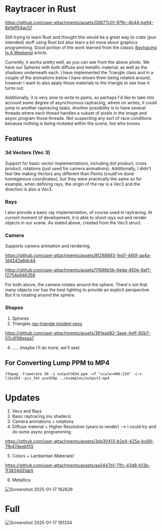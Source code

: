 # Raytracer in Rust


https://github.com/user-attachments/assets/00677c01-979c-4b44-be94-6e1eff54ac57


Still trying to learn Rust and thought this would be a great way to crate (pun intended) stuff using
Rust but also learn a bit more about graphics programming. Good portion of the work learned from 
the classic [Raytracing In A Weekend](https://raytracing.github.io/books/RayTracingInOneWeekend.html) article.

Currently, it works pretty well, as you can see from the above photo. We have our Spheres with both diffuse and
metallic material, as well as the shadows underneath each. I have implemented the Triangle class and in a couple
of the animations below I have shown them being rotated around, however I want to also apply those materials
to the triangle to see how it turns out. 

Additionally, it is very slow to write to ppms, so perhaps I'd like to take into account some degree of 
asynchronous raytracing, where on writes, it could jump to another raytracing tasks. Another possibility
is to have several threads where each thread handles a subset of pixels in the image and async program those 
threads. Not suspecting any sort of race conditions because nothing is being mutated within the scene, but
who knows.

## Features
### 3d Vectors (Vec 3)
Support for basic vector implementations, including dot product, cross product, rotations (just used for 
camera animations). Additionally, I didn't feel like making Vectors any different than Points (could've done
homegenous coordinates), but they were practically the same so for example, when defining rays, the origin of
the ray is a Vec3 and the direction is also a Vec3.

### Rays
I also provide a basic ray implementation, of course used in raytracing.
At current moment of development, it is able to shoot rays out and render objects in our scene. 
As stated above, created from the Vec3 struct.

### Camera
Supports camera animation and rendering.


https://github.com/user-attachments/assets/8f268893-1ed7-460f-aa4a-1d4242a6dc44



https://github.com/user-attachments/assets/17686b5b-6eda-450e-8af1-f2754e946358

For both above, the camera rotates around the sphere. There's not that many objects nor has 
the best lighting to provide an explicit perspective. But it is rotating around the sphere.

### Shapes
1. Spheres
2. Triangles [ray-triangle insided-ness](https://www.scratchapixel.com/lessons/3d-basic-rendering/ray-tracing-rendering-a-triangle/ray-triangle-intersection-geometric-solution.html)


https://github.com/user-attachments/assets/361ead82-3aae-4eff-92b7-07c4f98eeaa7


4. ..... (maybe I'll do more; we'll see)

## For Converting Lump PPM to MP4
````
ffmpeg -framerate 30 -i output%03d.ppm -vf "scale=400:224" -c:v libx264 -pix_fmt yuv420p ../examples/output3.mp4
````

# Updates
1) Vecs and Rays
2) Basic raytracing (no shaders)
3) Camera animations + rotations
4) Diffuse material + Higher Resolution (years to render) --> I could try and do some async programming.
   

https://github.com/user-attachments/assets/3eb30413-b2e4-425a-bc69-7fb47deebf55


5) Colors + Lambertian Materials!


https://github.com/user-attachments/assets/aa0447b1-71fc-43d8-b13b-1f3824d31ab5

6) Metallica

![Screenshot 2025-01-17 162626](https://github.com/user-attachments/assets/96f8bfc4-644b-4593-8b47-850d6c129266)

# Full
![Screenshot 2025-01-17 181334](https://github.com/user-attachments/assets/8765761f-e6fa-482a-a848-6ca10aee75e7)
